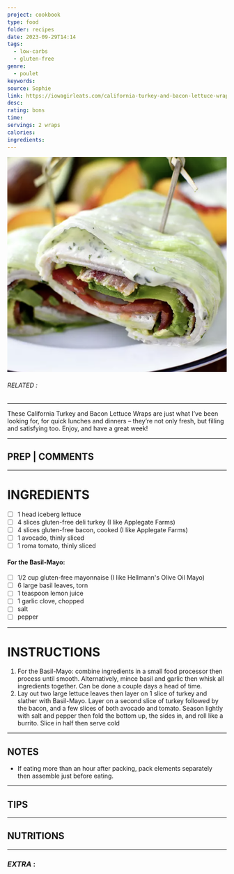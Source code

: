 ```yaml
---
project: cookbook
type: food
folder: recipes
date: 2023-09-29T14:14
tags:
  - low-carbs
  - gluten-free
genre:
  - poulet
keywords: 
source: Sophie
link: https://iowagirleats.com/california-turkey-and-bacon-lettuce-wraps-with-basil-mayo/
desc: 
rating: bons
time: 
servings: 2 wraps
calories: 
ingredients:
---
```


![IMAGE](image_548.png)

###### *RELATED* : 
---
These California Turkey and Bacon Lettuce Wraps are just what I’ve been looking for, for quick lunches and dinners – they’re not only fresh, but filling and satisfying too. Enjoy, and have a great week!

---
## PREP | COMMENTS



---
# INGREDIENTS

- [ ] 1 head iceberg lettuce
- [ ] 4 slices gluten-free deli turkey (I like Applegate Farms)
- [ ] 4 slices gluten-free bacon, cooked (I like Applegate Farms)
- [ ] 1 avocado, thinly sliced
- [ ] 1 roma tomato, thinly sliced

#### For the Basil-Mayo:

- [ ] 1/2 cup gluten-free mayonnaise (I like Hellmann's Olive Oil Mayo)
- [ ] 6 large basil leaves, torn
- [ ] 1 teaspoon lemon juice
- [ ] 1 garlic clove, chopped
- [ ] salt
- [ ] pepper

---
# INSTRUCTIONS

1. For the Basil-Mayo: combine ingredients in a small food processor then process until smooth. Alternatively, mince basil and garlic then whisk all ingredients together. Can be done a couple days a head of time.
2. Lay out two large lettuce leaves then layer on 1 slice of turkey and slather with Basil-Mayo. Layer on a second slice of turkey followed by the bacon, and a few slices of both avocado and tomato. Season lightly with salt and pepper then fold the bottom up, the sides in, and roll like a burrito. Slice in half then serve cold

---
## NOTES

- If eating more than an hour after packing, pack elements separately then assemble just before eating.

---
## TIPS



---
## NUTRITIONS



---
### *EXTRA* :




